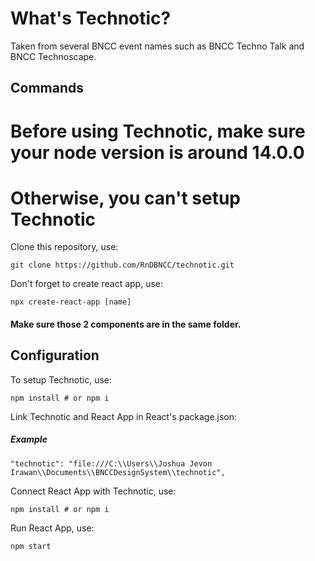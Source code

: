 # What's Technotic?

Taken from several BNCC event names such as BNCC Techno Talk and BNCC Technoscape.

## Commands

# Before using Technotic, make sure your node version is around 14.0.0
# Otherwise, you can't setup Technotic

Clone this repository, use:

```
git clone https://github.com/RnDBNCC/technotic.git
```

Don't forget to create react app, use:
```
npx create-react-app [name]
```

#### Make sure those 2 components are in the same folder.

## Configuration

To setup Technotic, use:

```
npm install # or npm i
```

Link Technotic and React App in React's package.json:

##### Example
```
"technotic": "file:///C:\\Users\\Joshua Jevon Irawan\\Documents\\BNCCDesignSystem\\technotic",
```

Connect React App with Technotic, use:

```
npm install # or npm i
```

Run React App, use:

```
npm start
```
